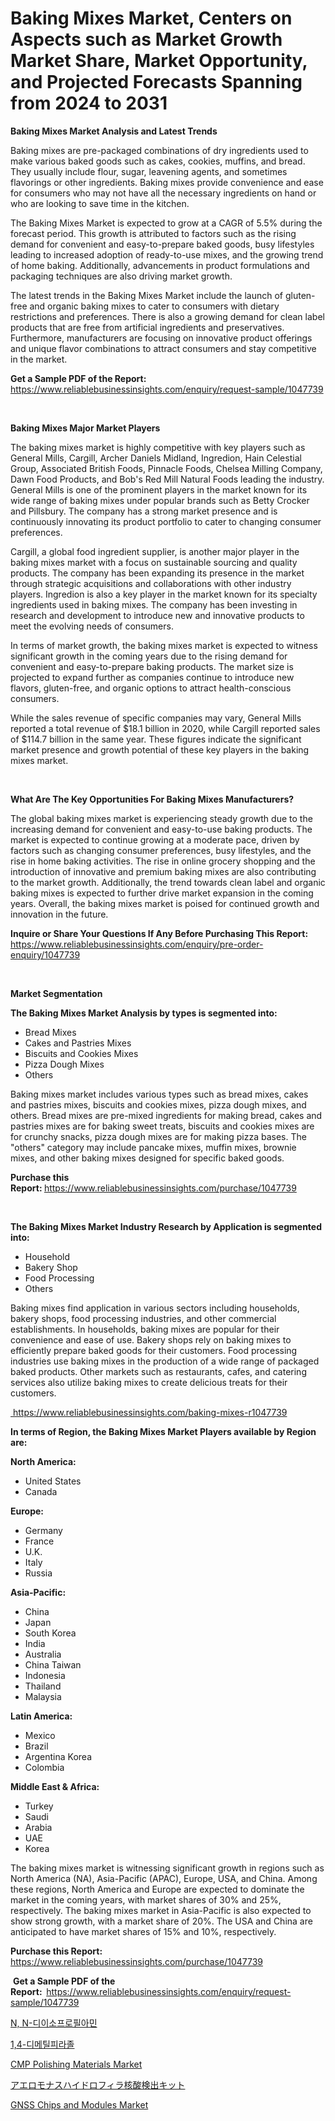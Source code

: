 <p><h1>Baking Mixes Market, Centers on Aspects such as Market Growth Market Share, Market Opportunity, and Projected Forecasts Spanning from 2024 to 2031</h1></p><p><strong>Baking Mixes Market Analysis and Latest Trends</strong></p>
<p><p>Baking mixes are pre-packaged combinations of dry ingredients used to make various baked goods such as cakes, cookies, muffins, and bread. They usually include flour, sugar, leavening agents, and sometimes flavorings or other ingredients. Baking mixes provide convenience and ease for consumers who may not have all the necessary ingredients on hand or who are looking to save time in the kitchen.</p><p>The Baking Mixes Market is expected to grow at a CAGR of 5.5% during the forecast period. This growth is attributed to factors such as the rising demand for convenient and easy-to-prepare baked goods, busy lifestyles leading to increased adoption of ready-to-use mixes, and the growing trend of home baking. Additionally, advancements in product formulations and packaging techniques are also driving market growth.</p><p>The latest trends in the Baking Mixes Market include the launch of gluten-free and organic baking mixes to cater to consumers with dietary restrictions and preferences. There is also a growing demand for clean label products that are free from artificial ingredients and preservatives. Furthermore, manufacturers are focusing on innovative product offerings and unique flavor combinations to attract consumers and stay competitive in the market.</p></p>
<p><strong>Get a Sample PDF of the Report:&nbsp;</strong> <a href="https://www.reliablebusinessinsights.com/enquiry/request-sample/1047739">https://www.reliablebusinessinsights.com/enquiry/request-sample/1047739</a></p>
<p>&nbsp;</p>
<p><strong>Baking Mixes Major Market Players</strong></p>
<p><p>The baking mixes market is highly competitive with key players such as General Mills, Cargill, Archer Daniels Midland, Ingredion, Hain Celestial Group, Associated British Foods, Pinnacle Foods, Chelsea Milling Company, Dawn Food Products, and Bob's Red Mill Natural Foods leading the industry. General Mills is one of the prominent players in the market known for its wide range of baking mixes under popular brands such as Betty Crocker and Pillsbury. The company has a strong market presence and is continuously innovating its product portfolio to cater to changing consumer preferences.</p><p>Cargill, a global food ingredient supplier, is another major player in the baking mixes market with a focus on sustainable sourcing and quality products. The company has been expanding its presence in the market through strategic acquisitions and collaborations with other industry players. Ingredion is also a key player in the market known for its specialty ingredients used in baking mixes. The company has been investing in research and development to introduce new and innovative products to meet the evolving needs of consumers.</p><p>In terms of market growth, the baking mixes market is expected to witness significant growth in the coming years due to the rising demand for convenient and easy-to-prepare baking products. The market size is projected to expand further as companies continue to introduce new flavors, gluten-free, and organic options to attract health-conscious consumers.</p><p>While the sales revenue of specific companies may vary, General Mills reported a total revenue of $18.1 billion in 2020, while Cargill reported sales of $114.7 billion in the same year. These figures indicate the significant market presence and growth potential of these key players in the baking mixes market.</p></p>
<p>&nbsp;</p>
<p><strong>What Are The Key Opportunities For Baking Mixes Manufacturers?</strong></p>
<p><p>The global baking mixes market is experiencing steady growth due to the increasing demand for convenient and easy-to-use baking products. The market is expected to continue growing at a moderate pace, driven by factors such as changing consumer preferences, busy lifestyles, and the rise in home baking activities. The rise in online grocery shopping and the introduction of innovative and premium baking mixes are also contributing to the market growth. Additionally, the trend towards clean label and organic baking mixes is expected to further drive market expansion in the coming years. Overall, the baking mixes market is poised for continued growth and innovation in the future.</p></p>
<p><strong>Inquire or Share Your Questions If Any Before Purchasing This Report:</strong> <a href="https://www.reliablebusinessinsights.com/enquiry/pre-order-enquiry/1047739">https://www.reliablebusinessinsights.com/enquiry/pre-order-enquiry/1047739</a></p>
<p>&nbsp;</p>
<p><strong>Market Segmentation</strong></p>
<p><strong>The Baking Mixes Market Analysis by types is segmented into:</strong></p>
<p><ul><li>Bread Mixes</li><li>Cakes and Pastries Mixes</li><li>Biscuits and Cookies Mixes</li><li>Pizza Dough Mixes</li><li>Others</li></ul></p>
<p><p>Baking mixes market includes various types such as bread mixes, cakes and pastries mixes, biscuits and cookies mixes, pizza dough mixes, and others. Bread mixes are pre-mixed ingredients for making bread, cakes and pastries mixes are for baking sweet treats, biscuits and cookies mixes are for crunchy snacks, pizza dough mixes are for making pizza bases. The "others" category may include pancake mixes, muffin mixes, brownie mixes, and other baking mixes designed for specific baked goods.</p></p>
<p><strong>Purchase this Report:&nbsp;</strong><a href="https://www.reliablebusinessinsights.com/purchase/1047739">https://www.reliablebusinessinsights.com/purchase/1047739</a></p>
<p>&nbsp;</p>
<p><strong>The Baking Mixes Market Industry Research by Application is segmented into:</strong></p>
<p><ul><li>Household</li><li>Bakery Shop</li><li>Food Processing</li><li>Others</li></ul></p>
<p><p>Baking mixes find application in various sectors including households, bakery shops, food processing industries, and other commercial establishments. In households, baking mixes are popular for their convenience and ease of use. Bakery shops rely on baking mixes to efficiently prepare baked goods for their customers. Food processing industries use baking mixes in the production of a wide range of packaged baked products. Other markets such as restaurants, cafes, and catering services also utilize baking mixes to create delicious treats for their customers.</p></p>
<p><a href="https://www.reliablebusinessinsights.com/baking-mixes-r1047739">&nbsp;https://www.reliablebusinessinsights.com/baking-mixes-r1047739</a></p>
<p><strong>In terms of Region, the Baking Mixes Market Players available by Region are:</strong></p>
<p>
    <p> <strong> North America: </strong>
        <ul>
            <li>United States</li>
            <li>Canada</li>
        </ul>
        </p> 
    <p> <strong> Europe: </strong>
        <ul>
            <li>Germany</li>
            <li>France</li>
            <li>U.K.</li>
            <li>Italy</li>
            <li>Russia</li>
        </ul>
        </p> 
    <p> <strong> Asia-Pacific: </strong>
        <ul>
            <li>China</li>
            <li>Japan</li>
            <li>South Korea</li>
            <li>India</li>
            <li>Australia</li>
            <li>China Taiwan</li>
            <li>Indonesia</li>
            <li>Thailand</li>
            <li>Malaysia</li>
        </ul>
        </p> 
    <p> <strong> Latin America: </strong>
        <ul>
            <li>Mexico</li>
            <li>Brazil</li>
            <li>Argentina Korea</li>
            <li>Colombia</li>
        </ul>
        </p> 
    <p> <strong> Middle East & Africa: </strong>
        <ul>
            <li>Turkey</li>
            <li>Saudi</li>
            <li>Arabia</li>
            <li>UAE</li>
            <li>Korea</li>
        </ul>
    </p>
    </p>
<p><p>The baking mixes market is witnessing significant growth in regions such as North America (NA), Asia-Pacific (APAC), Europe, USA, and China. Among these regions, North America and Europe are expected to dominate the market in the coming years, with market shares of 30% and 25%, respectively. The baking mixes market in Asia-Pacific is also expected to show strong growth, with a market share of 20%. The USA and China are anticipated to have market shares of 15% and 10%, respectively.</p></p>
<p><strong>Purchase this Report: </strong><a href="https://www.reliablebusinessinsights.com/purchase/1047739">https://www.reliablebusinessinsights.com/purchase/1047739</a></p>
<p>&nbsp;<strong>Get a Sample PDF of the Report:&nbsp;&nbsp;</strong><a href="https://www.reliablebusinessinsights.com/enquiry/request-sample/1047739">https://www.reliablebusinessinsights.com/enquiry/request-sample/1047739</a></p>
<p><strong></strong></p>
<p><p><a href="https://github.com/AnthonyWratten/Market-Research-Report-List-1/blob/main/3243751160949.md">N, N-디이소프로필아민</a></p><p><a href="https://github.com/plelbej847484502/Market-Research-Report-List-2/blob/main/8175443160950.md">1,4-디메틸피라졸</a></p><p><a href="https://github.com/Paul14Anderson63/Market-Research-Report-List-4/blob/main/cmp-polishing-materials-market.md">CMP Polishing Materials Market</a></p><p><a href="https://github.com/AriMuller2009/Market-Research-Report-List-2/blob/main/2646510151010.md">アエロモナスハイドロフィラ核酸検出キット</a></p><p><a href="https://github.com/mabutironaldo/Market-Research-Report-List-5/blob/main/gnss-chips-and-modules-market.md">GNSS Chips and Modules Market</a></p></p>
